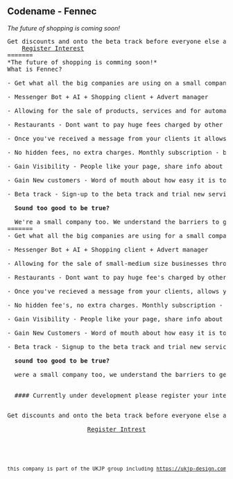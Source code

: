 ## Codename - Fennec
*The future of shopping is coming soon!*

<pre>Get discounts and onto the beta track before everyone else at the link below
    <a href="http://reg.ukjp-labs.com">Register Interest</a>
=======
*The future of shopping is comming soon!*
What is Fennec?

- Get what all the big companies are using on a small companies' budget!

- Messenger Bot + AI + Shopping client + Advert manager

- Allowing for the sale of products, services and for automated reservations by small-medium size businesses through a messenger client - The messenger client depends on the market (Country) - or even your

- Restaurants - Dont want to pay huge fees charged by other services? Let people order direct from you via Messenger. It even allows for people to customize their orders - no shrimps on that ice-cream please - and even allows for automated table booking, all for a fixed monthly rate that your business can afford.

- Once you've received a message from your clients it allows you to send them relevant advertisements - new pigeon design shoes? - Let everyone know. Our AI also learns about your customers and can suggest which advert would suit which customer, and what the best time to send it is.

- No hidden fees, no extra charges. Monthly subscription - build your own plan - choose what your business needs and that's all you pay for. Low cost because we aim to serve the small to medium businesses that can't afford to pay for big company services.

- Gain Visibility - People like your page, share info about your company using this new technology.

- Gain New customers - Word of mouth about how easy it is to order from your company, social profile likes and comments will all help to expand your client base.

- Beta track - Sign-up to the beta track and trial new services FREE before everyone else!

  <b>Sound too good to be true?</b>

  We're a small company too. We understand the barriers to getting your business from a couple of customers to a larger audience.
=======
- Get what all the big companies are using for a small companies price!

- Messenger Bot + AI + Shopping client + Advert manager

- Allowing for the sale of small-medium size businesses through a messenger client - The messenger client is dependent on the market (Country)

- Restaurants - Dont want to pay huge fee's charged by other services? Let people order direct from you via messenger, even allows for people to customize thier orders - no shrimps on that ice-cream please - all for a fixed monthly rate that your business can afford. Also allows for table booking etc.

- Once you've recieved a message from your clients, allows you to send them relevant advertisements, new pigeon design shoes? Let everyone know. Our AI also learns about your customers and can suggest which advert would suit which customer, and what the best time to send it is.

- No hidden fee's, no extra charges. Monthly subscription - build your own plan - Choose what your business needs and thats all you pay for, low cost because we aim to serve the small to medium businesses that cant afford to pay for big company services

- Gain Visibility - People like your page, share info about your company using this new technology.

- Gain New Customers - Word of mouth about how easy it is to order from your company, social profile likes and comments will all help to expand your client base.

- Beta track - Signup to the beta track and trial new services FREE before everyone else!

  <b>sound too good to be true?</b>

  were a small company too, we understand the barriers to getting your business from a couple of customers to a larger audience.


  #### Currently under development please register your interest at the link below

<pre>Get discounts and onto the beta track before everyone else at the link below
    <center><a href="reg.ukjp-labs.com">Register Intrest</a></center>
</pre>



  <sub>this company is part of the UKJP group including https://ukjp-design.com and https://ukjp-labs.com</sub>

